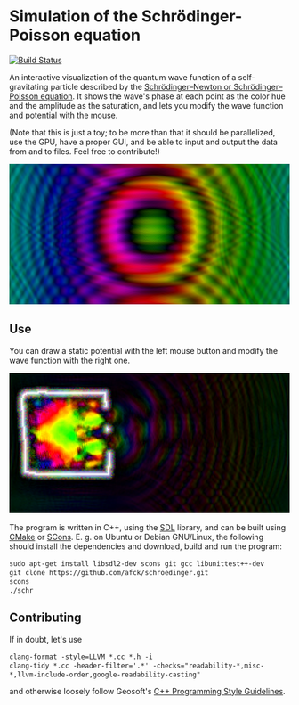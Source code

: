 # Simulation of the Schrödinger-Poisson equation

[![Build Status](https://travis-ci.org/afck/schroedinger.svg?branch=master)](https://travis-ci.org/afck/schroedinger)

An interactive visualization of the quantum wave function of a self-gravitating
particle described by the
[Schrödinger–Newton or Schrödinger–Poisson equation](https://en.wikipedia.org/wiki/Schr%C3%B6dinger%E2%80%93Newton_equation).
It shows the wave's phase at each point as the color hue and the amplitude as
the saturation, and lets you modify the wave function and potential with the
mouse.

(Note that this is just a toy; to be more than that it should be parallelized,
use the GPU, have a proper GUI, and be able to input and output the data from
and to files. Feel free to contribute!)

![Screenshot](images/screenshot0.png)


## Use

You can draw a static potential with the left mouse button and modify the wave
function with the right one.

![Screenshot](images/screenshot1.png)

The program is written in C++, using the [SDL](https://www.libsdl.org/) library,
and can be built using [CMake](http://www.cmake.org/) or
[SCons](http://www.scons.org/). E. g. on Ubuntu or Debian GNU/Linux, the
following should install the dependencies and download, build and run the
program:
```
sudo apt-get install libsdl2-dev scons git gcc libunittest++-dev
git clone https://github.com/afck/schroedinger.git
scons
./schr
```


## Contributing

If in doubt, let's use
```
clang-format -style=LLVM *.cc *.h -i
clang-tidy *.cc -header-filter='.*' -checks="readability-*,misc-*,llvm-include-order,google-readability-casting"
```
and otherwise loosely follow Geosoft's
[C++ Programming Style Guidelines](http://geosoft.no/development/cppstyle.html).
